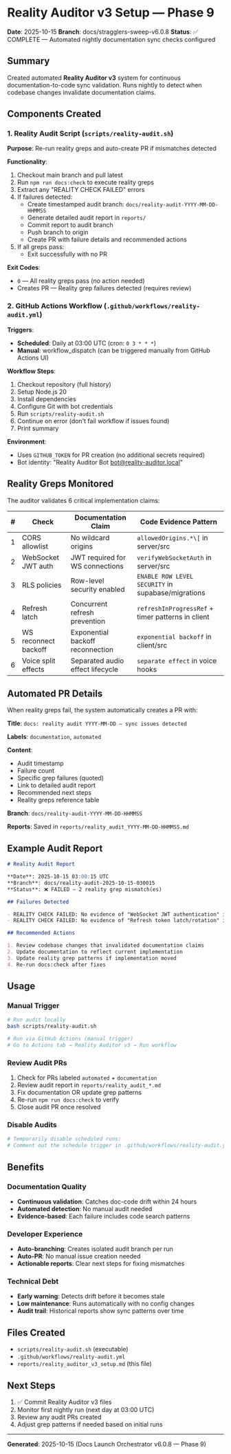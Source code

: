 # Reality Auditor v3 Setup — Phase 9

**Date**: 2025-10-15
**Branch**: docs/stragglers-sweep-v6.0.8
**Status**: ✅ COMPLETE — Automated nightly documentation sync checks configured

## Summary

Created automated **Reality Auditor v3** system for continuous documentation-to-code sync validation. Runs nightly to detect when codebase changes invalidate documentation claims.

## Components Created

### 1. Reality Audit Script (`scripts/reality-audit.sh`)

**Purpose**: Re-run reality greps and auto-create PR if mismatches detected

**Functionality**:
1. Checkout main branch and pull latest
2. Run `npm run docs:check` to execute reality greps
3. Extract any "REALITY CHECK FAILED" errors
4. If failures detected:
   - Create timestamped audit branch: `docs/reality-audit-YYYY-MM-DD-HHMMSS`
   - Generate detailed audit report in `reports/`
   - Commit report to audit branch
   - Push branch to origin
   - Create PR with failure details and recommended actions
5. If all greps pass:
   - Exit successfully with no PR

**Exit Codes**:
- `0` — All reality greps pass (no action needed)
- Creates PR — Reality grep failures detected (requires review)

### 2. GitHub Actions Workflow (`.github/workflows/reality-audit.yml`)

**Triggers**:
- **Scheduled**: Daily at 03:00 UTC (cron: `0 3 * * *`)
- **Manual**: workflow_dispatch (can be triggered manually from GitHub Actions UI)

**Workflow Steps**:
1. Checkout repository (full history)
2. Setup Node.js 20
3. Install dependencies
4. Configure Git with bot credentials
5. Run `scripts/reality-audit.sh`
6. Continue on error (don't fail workflow if issues found)
7. Print summary

**Environment**:
- Uses `GITHUB_TOKEN` for PR creation (no additional secrets required)
- Bot identity: "Reality Auditor Bot <bot@reality-auditor.local>"

## Reality Greps Monitored

The auditor validates 6 critical implementation claims:

| # | Check | Documentation Claim | Code Evidence Pattern |
| --- | --- | --- | --- |
| 1 | CORS allowlist | No wildcard origins | `allowedOrigins.*\[` in server/src |
| 2 | WebSocket JWT auth | JWT required for WS connections | `verifyWebSocketAuth` in server/src |
| 3 | RLS policies | Row-level security enabled | `ENABLE ROW LEVEL SECURITY` in supabase/migrations |
| 4 | Refresh latch | Concurrent refresh prevention | `refreshInProgressRef` + timer patterns in client |
| 5 | WS reconnect backoff | Exponential backoff reconnection | `exponential backoff` in client/src |
| 6 | Voice split effects | Separated audio effect lifecycle | `separate effect` in voice hooks |

## Automated PR Details

When reality greps fail, the system automatically creates a PR with:

**Title**: `docs: reality audit YYYY-MM-DD — sync issues detected`

**Labels**: `documentation`, `automated`

**Content**:
- Audit timestamp
- Failure count
- Specific grep failures (quoted)
- Link to detailed audit report
- Recommended next steps
- Reality greps reference table

**Branch**: `docs/reality-audit-YYYY-MM-DD-HHMMSS`

**Reports**: Saved in `reports/reality_audit_YYYY-MM-DD-HHMMSS.md`

## Example Audit Report

```markdown
# Reality Audit Report

**Date**: 2025-10-15 03:00:15 UTC
**Branch**: docs/reality-audit-2025-10-15-030015
**Status**: ❌ FAILED — 2 reality grep mismatch(es)

## Failures Detected

- REALITY CHECK FAILED: No evidence of "WebSocket JWT authentication" in codebase
- REALITY CHECK FAILED: No evidence of "Refresh token latch/rotation" in codebase

## Recommended Actions

1. Review codebase changes that invalidated documentation claims
2. Update documentation to reflect current implementation
3. Update reality grep patterns if implementation moved
4. Re-run docs:check after fixes
```

## Usage

### Manual Trigger
```bash
# Run audit locally
bash scripts/reality-audit.sh

# Run via GitHub Actions (manual trigger)
# Go to Actions tab → Reality Auditor v3 → Run workflow
```

### Review Audit PRs
1. Check for PRs labeled `automated` + `documentation`
2. Review audit report in `reports/reality_audit_*.md`
3. Fix documentation OR update grep patterns
4. Re-run `npm run docs:check` to verify
5. Close audit PR once resolved

### Disable Audits
```bash
# Temporarily disable scheduled runs:
# Comment out the schedule trigger in .github/workflows/reality-audit.yml
```

## Benefits

### Documentation Quality
- **Continuous validation**: Catches doc-code drift within 24 hours
- **Automated detection**: No manual audit needed
- **Evidence-based**: Each failure includes code search patterns

### Developer Experience
- **Auto-branching**: Creates isolated audit branch per run
- **Auto-PR**: No manual issue creation needed
- **Actionable reports**: Clear next steps for fixing mismatches

### Technical Debt
- **Early warning**: Detects drift before it becomes stale
- **Low maintenance**: Runs automatically with no config changes
- **Audit trail**: Historical reports show sync patterns over time

## Files Created

- `scripts/reality-audit.sh` (executable)
- `.github/workflows/reality-audit.yml`
- `reports/reality_auditor_v3_setup.md` (this file)

## Next Steps

1. ✅ Commit Reality Auditor v3 files
2. Monitor first nightly run (next day at 03:00 UTC)
3. Review any audit PRs created
4. Adjust grep patterns if needed based on initial runs

---

**Generated**: 2025-10-15 (Docs Launch Orchestrator v6.0.8 — Phase 9)
